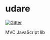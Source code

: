 udare
=====

[![Gitter](https://badges.gitter.im/Join%20Chat.svg)](https://gitter.im/epplestun/udare?utm_source=badge&utm_medium=badge&utm_campaign=pr-badge&utm_content=badge)

MVC JavaScript lib
